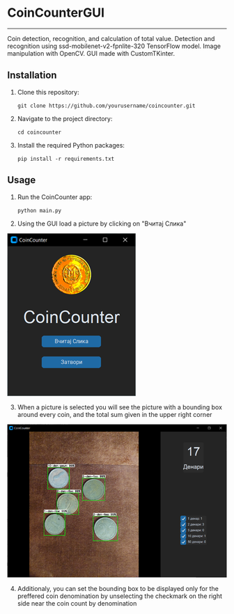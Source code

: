 # CoinCounterGUI

<hr>
Coin detection, recognition, and calculation of total value. Detection and recognition using ssd-mobilenet-v2-fpnlite-320 TensorFlow model. Image manipulation with OpenCV. GUI made with CustomTKinter.

## Installation

1. Clone this repository:

    ```
    git clone https://github.com/yourusername/coincounter.git
    ```

2. Navigate to the project directory:

    ```
    cd coincounter
    ```

3. Install the required Python packages:

    ```
    pip install -r requirements.txt
    ```

## Usage

1. Run the CoinCounter app:

    ```
    python main.py
    ```
   
2. Using the GUI load a picture by clicking on "Вчитај Слика"

![Main Menu](./README-files/main_menu.png) 

3. When a picture is selected you will see the picture with a bounding box around every coin, and the total sum given in the upper right corner

![Coin display](./README-files/detected_coins_display.png)

4. Additionaly, you can set the bounding box to be displayed only for the preffered coin denomination by unselecting the checkmark on the right side near the coin count by denomination
